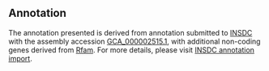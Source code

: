 

Annotation
----------

The annotation presented is derived from annotation submitted to
[INSDC](http://www.insdc.org) with the assembly accession
[GCA\_000002515.1](http://www.ebi.ac.uk/ena/data/view/GCA_000002515.1),
with additional non-coding genes derived from
[Rfam](http://rfam.xfam.org/). For more details, please visit [INSDC
annotation
import](http://ensemblgenomes.org/info/data/insdc_annotation).
